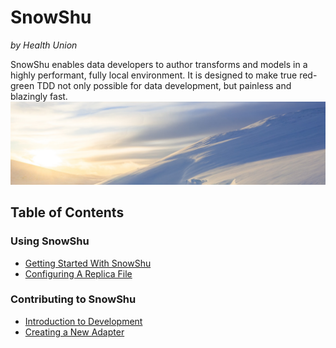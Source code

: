 # SnowShu
_by Health Union_

SnowShu enables data developers to author transforms and models in a highly performant, fully local environment. It is designed to make true red-green TDD not only possible for data development, but painless and blazingly fast. 
![Photo by Jaanus Jagomägi on Unsplash](docs/assets/drift.jpeg)

## Table of Contents

### Using SnowShu
- [Getting Started With SnowShu](docs/getting_started.md)
- [Configuring A Replica File](docs/replicas.md)

### Contributing to SnowShu

- [Introduction to Development](docs/development.md)
- [Creating a New Adapter](docs/creating_adapters.md)
